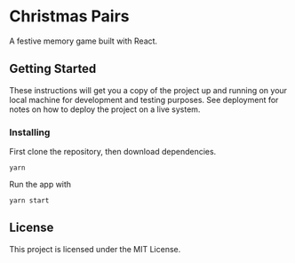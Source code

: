 
# Christmas Pairs

A festive memory game built with React.

## Getting Started

These instructions will get you a copy of the project up and running on your local machine for development and testing purposes. See deployment for notes on how to deploy the project on a live system.


### Installing

First clone the repository, then download dependencies.

```
yarn
```

Run the app with

```
yarn start
```


## License

This project is licensed under the MIT License.
